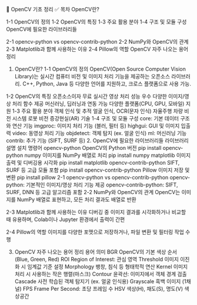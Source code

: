 📘 OpenCV 기초 정리
✅ 목차
OpenCV란?

1-1 OpenCV의 정의
1-2 OpenCV의 특징
1-3 주요 활용 분야
1-4 구조 및 모듈 구성
OpenCV에 필요한 라이브러리들

2-1 opencv-python vs opencv-contrib-python
2-2 NumPy와 OpenCV의 관계
2-3 Matplotlib과 함께 사용하는 이유
2-4 Pillow의 역할
OpenCV 자주 나오는 용어 정리

1. OpenCV란?
1-1 OpenCV의 정의
OpenCV(Open Source Computer Vision Library)는 실시간 컴퓨터 비전 및 이미지 처리 기능을 제공하는 오픈소스 라이브러리.
C++, Python, Java 등 다양한 언어를 지원하고, 크로스 플랫폼으로 사용 가능.

1-2 OpenCV의 특징
오픈소스이자 무료
실시간 영상 처리 성능 우수
다양한 이미지/영상 처리 함수 제공
머신러닝, 딥러닝과 연동 가능
다양한 플랫폼(CPU, GPU, 모바일) 지원
1-3 주요 활용 분야
객체 인식 및 추적
얼굴 인식, OCR(문자 인식)
자율주행 차량 비전 시스템
로봇 비전
증강현실(AR) 기술
1-4 구조 및 모듈 구성
core: 기본 데이터 구조와 연산 기능
imgproc: 이미지 처리 기능 (블러, 필터 등)
highgui: GUI 및 이미지 입출력
video: 동영상 처리 기능
objdetect: 객체 탐지 (ex. 얼굴 인식)
ml: 머신러닝 기능
contrib: 추가 기능 (SIFT, SURF 등)
2. OpenCV에 필요한 라이브러리들
라이브러리	설명	설치 명령어
opencv-python	OpenCV의 Python 버전	pip install opencv-python
numpy	이미지를 NumPy 배열로 처리	pip install numpy
matplotlib	이미지 출력 및 디버깅용 시각화	pip install matplotlib
opencv-contrib-python	SIFT, SURF 등 고급 모듈 포함	pip install opencv-contrib-python
Pillow	이미지 저장 및 변환	pip install pillow
2-1 opencv-python vs opencv-contrib-python
opencv-python: 기본적인 이미지/영상 처리 기능 제공
opencv-contrib-python: SIFT, SURF, DNN 등 고급 알고리즘 포함
2-2 NumPy와 OpenCV의 관계
OpenCV는 이미지를 NumPy 배열로 표현하고, 모든 처리 결과도 배열로 반환

2-3 Matplotlib과 함께 사용하는 이유
디버깅 중 이미지 결과를 시각화하거나 비교할 때 유용하며, Colab이나 Jupyter 환경에서 출력이 간편

2-4 Pillow의 역할
이미지를 다양한 포맷으로 저장하거나, 파일 변환 및 필터링 작업 수행

3. OpenCV 자주 나오는 용어 정리
용어	의미
BGR	OpenCV의 기본 색상 순서 (Blue, Green, Red)
ROI	Region of Interest: 관심 영역
Threshold	이미지 이진화 시 임계값 기준 설정
Morphology	팽창, 침식 등 형태학적 연산
Kernel	이미지 처리 시 사용하는 작은 행렬(마스크)
Contour	윤곽선: 이미지에서 객체 경계 검출
Cascade	사전 학습된 객체 탐지기 (ex. 얼굴 인식용)
Grayscale	흑백 이미지 (1채널)
FPS	Frame Per Second: 초당 프레임 수
HSV	색상(H), 채도(S), 명도(V) 색상공간
